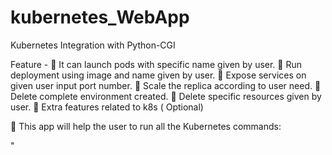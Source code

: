 # kubernetes_WebApp


Kubernetes Integration with Python-CGI

Feature  -
📌 It can launch pods with specific name given by user. 
📌 Run deployment using image and name given by user. 
📌 Expose services on given user input port number. 
📌 Scale the replica according to user need. 
📌 Delete complete environment created. 
📌 Delete specific resources given by user. 
📌 Extra features related to k8s ( Optional) 

📌 This app will help the user to run all the Kubernetes commands:

"




























